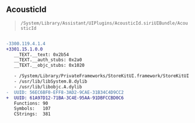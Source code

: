 ## AcousticId

> `/System/Library/Assistant/UIPlugins/AcousticId.siriUIBundle/AcousticId`

```diff

-3300.119.4.1.4
+3301.15.1.0.0
   __TEXT.__text: 0x2b54
   __TEXT.__auth_stubs: 0x2a0
   __TEXT.__objc_stubs: 0x1020

   - /System/Library/PrivateFrameworks/StoreKitUI.framework/StoreKitUI
   - /usr/lib/libSystem.B.dylib
   - /usr/lib/libobjc.A.dylib
-  UUID: 56EC6BF0-EFF8-3AD2-9CAE-31B34C4D9CC2
+  UUID: 61A97D12-71BA-3C4E-95AA-91DBFCCBD0C6
   Functions: 90
   Symbols:   107
   CStrings:  381

```
